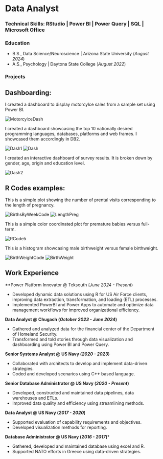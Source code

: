 # Data Analyst

### Technical Skills: RStudio | Power BI | Power Query | SQL | Microsoft Office 

### Education 
- B.S., Data Science/Neuroscience | Arizona State University (_August 2024_)
- A.S., Psychology | Daytona State College (_August 2022_)



### Projects

## Dashboarding:

I created a dashboard to display motorcylce sales from a sample set using Power BI. 
 
![MotorcylceDash](assets/img/MotorcycleDash.png)
 
I created a dashboard showcasing the top 10 nationally desired programming languages, databases, platforms and web frames. I showcased them accordingly in DB2.
 
![Dash1](/assets/img/Dash1.png)
![Dash](/assets/img/Dash.png)
 
I created an interactive dashboard of survey results. It is broken down by gender, age, origin and education level.
 
![Dash2](/assets/img/Dash2.png)




## R Codes examples:

This is a simple plot showing the number of prental visits corresponding to the length of pregnancy.  
 
![BirthsByWeekCode](/assets/img/BirthsByWeekCode.png)
![LengthPreg](/assets/img/LengthPreg.png) 
 
This is a simple color coordinated plot for premature babies versus full-term. 
 
![RCode5](assets/img/RCode5.png) 
 
This is a histogram showcasing male birthweight versus female birthweight. 
 
![BirthWeightCode](assets/img/BirthWeightCode.png)
![BirthWeight](assets/img/BirthWeight.png)





## Work Experience 

**Power Platform Innovator @ Teksouth (_June 2024 - Present_)
-	Developed dynamic data solutions using R for US Air Force clients, improving data extraction, transformation, and loading (ETL) processes.
-	Implemented PowerBI and Power Apps to automate and optimize data management workflows for improved organizational efficiency.

**Data Analyst @ Chugach (_October 2023 - June 2024_)**
 - Gathered and analyzed data for the financial center of the Department of Homeland Security.
 - Transformed and told stories through data visualization and dashboarding using Power BI and Power Query.

**Senior Systems Analyst @ US Navy (_2020 - 2023_)**
 - Collaborated with architects to develop and implement data-driven strategies.
 - Coded and developed scenarios using C++ based language. 

**Senior Database Administrator @ US Navy (_2020 - Present_)**
 - Developed, constructed and maintained data pipelines, data warehouses and ETLs.
 - Improved data quality and efficiency using streamlining methods. 

**Data Analyst @ US Navy (_2017 - 2020_)**
  - Supported evaluation of capability requirements and objectives.
  - Developed visualization methods for reporting. 

**Database Administrator @ US Navy (_2016 - 2017_)***
  - Gathered, developed and maintained database using excel and R.
  - Supported NATO efforts in Greece using data-driven strategies.

